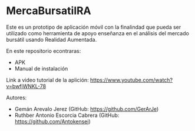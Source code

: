 # MercaBursatilRA

Este es un prototipo de aplicación móvil con la finalindad que pueda ser utilizado como herramienta de apoyo 
enseñanza en el análisis del mercado bursátil usando Realidad Aumentada.

En este repositorio econtraras:
* APK
* Manual de instalación

Link a video tutorial de la aplición: https://www.youtube.com/watch?v=bwfjWNKL-78

Autores:
* Gemán Arevalo Jerez (GitHub: https://github.com/GerArJe)
* Ruthber Antonio Escorcia Cabrera (GitHub: https://github.com/Antokensei)
